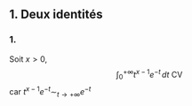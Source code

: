 ## 1. Deux identités
### 1.
Soit $x>0$, 
$$\int _{0}^{+ \infty} t^{x-1}e^{ -t } \, dt \text{ CV}$$
car $t^{x-1}e^{ -t } \sim_{t \to +\infty} e^{ -t }$ 